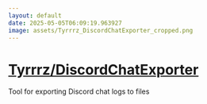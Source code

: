 ```yaml
---
layout: default
date: 2025-05-05T06:09:19.963927
image: assets/Tyrrrz_DiscordChatExporter_cropped.png
---
```


# [Tyrrrz/DiscordChatExporter](https://github.com/Tyrrrz/DiscordChatExporter)

Tool for exporting Discord chat logs to files
